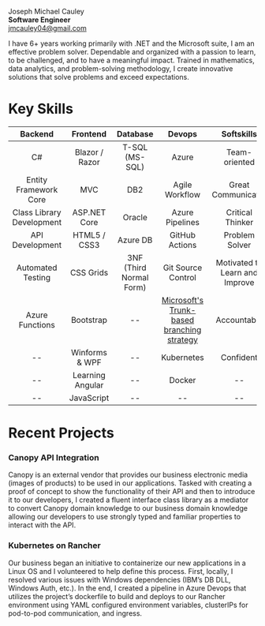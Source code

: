 Joseph Michael Cauley  
**Software Engineer**  
jmcauley04@gmail.com

I have 6+ years working primarily with .NET and the Microsoft suite, I am an effective problem solver. Dependable and organized with a passion to learn, to be challenged, and to have a meaningful impact. Trained in mathematics, data analytics, and problem-solving methodology, I create innovative solutions that solve problems and exceed expectations.

# Key Skills

Backend                   | Frontend           | Database                | Devops                                                                                                                      | Softskills
:---:                     | :---:              | :---:                   | :---:                                                                                                                       | :---:
C#                        | Blazor / Razor     | T-SQL (MS-SQL)          | Azure                                                                                                                       | Team-oriented
Entity Framework Core     | MVC                | DB2                     | Agile Workflow                                                                                                              | Great Communicator
Class Library Development | ASP.NET Core       | Oracle                  | Azure Pipelines                                                                                                             | Critical Thinker
API Development           | HTML5 / CSS3       | Azure DB                | GitHub Actions                                                                                                              | Problem Solver
Automated Testing         | CSS Grids          | 3NF (Third Normal Form) | Git Source Control                                                                                                          | Motivated to Learn and Improve
Azure Functions           | Bootstrap          | --                      | [Microsoft's Trunk-based branching strategy](https://docs.microsoft.com/en-us/devops/develop/how-microsoft-develops-devops) | Accountable
--                        | Winforms & WPF     | --                      | Kubernetes                                                                                                                  | Confident
--                        | Learning Angular   | --                      | Docker                                                                                                                      | --
--                        | JavaScript         | --                      | --                                                                                                                          | --




# Recent Projects

### Canopy API Integration
Canopy is an external vendor that provides our business electronic media (images of products) to be used in our applications. Tasked with creating a proof of concept to show the functionality of their API and then to introduce it to our developers, I created a fluent interface class library as a mediator to convert Canopy domain knowledge to our business domain knowledge allowing our developers to use strongly typed and familiar properties to interact with the API.

### Kubernetes on Rancher
Our business began an initiative to containerize our new applications in a Linux OS and I volunteered to help define this process. First, locally, I resolved various issues with Windows dependencies (IBM’s DB DLL, Windows Auth, etc.). In the end, I created a pipeline in Azure Devops that utilizes the project’s dockerfile to build and deploys to our Rancher environment using YAML configured environment variables, clusterIPs for pod-to-pod communication, and ingress.


<!---
jmcauley04/jmcauley04 is a ✨ special ✨ repository because its `README.md` (this file) appears on your GitHub profile.
You can click the Preview link to take a look at your changes.
--->
